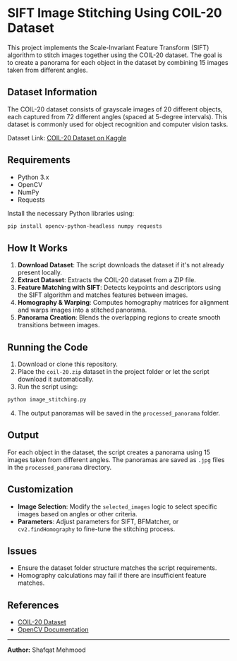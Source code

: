
# SIFT Image Stitching Using COIL-20 Dataset

This project implements the Scale-Invariant Feature Transform (SIFT) algorithm to stitch images together using the COIL-20 dataset. The goal is to create a panorama for each object in the dataset by combining 15 images taken from different angles.

## Dataset Information

The COIL-20 dataset consists of grayscale images of 20 different objects, each captured from 72 different angles (spaced at 5-degree intervals). This dataset is commonly used for object recognition and computer vision tasks.

Dataset Link: [COIL-20 Dataset on Kaggle](https://www.kaggle.com/datasets/cyx6666/coil20)

## Requirements

- Python 3.x
- OpenCV
- NumPy
- Requests

Install the necessary Python libraries using:

```bash
pip install opencv-python-headless numpy requests
```

## How It Works

1. **Download Dataset**: The script downloads the dataset if it's not already present locally.
2. **Extract Dataset**: Extracts the COIL-20 dataset from a ZIP file.
3. **Feature Matching with SIFT**: Detects keypoints and descriptors using the SIFT algorithm and matches features between images.
4. **Homography & Warping**: Computes homography matrices for alignment and warps images into a stitched panorama.
5. **Panorama Creation**: Blends the overlapping regions to create smooth transitions between images.

## Running the Code

1. Download or clone this repository.
2. Place the `coil-20.zip` dataset in the project folder or let the script download it automatically.
3. Run the script using:

```bash
python image_stitching.py
```

4. The output panoramas will be saved in the `processed_panorama` folder.

## Output

For each object in the dataset, the script creates a panorama using 15 images taken from different angles. The panoramas are saved as `.jpg` files in the `processed_panorama` directory.

## Customization

- **Image Selection**: Modify the `selected_images` logic to select specific images based on angles or other criteria.
- **Parameters**: Adjust parameters for SIFT, BFMatcher, or `cv2.findHomography` to fine-tune the stitching process.

## Issues

- Ensure the dataset folder structure matches the script requirements.
- Homography calculations may fail if there are insufficient feature matches.

## References

- [COIL-20 Dataset](https://www.kaggle.com/datasets/cyx6666/coil20)
- [OpenCV Documentation](https://docs.opencv.org/)

---

**Author:** Shafqat Mehmood
